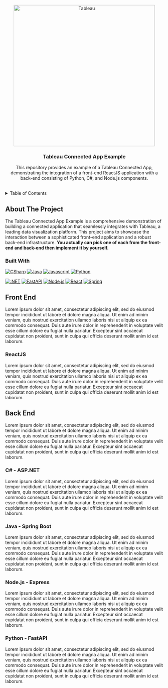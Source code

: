 <br/>

<div align="center">
  <a href="https://www.tableau.com/">
    <img src="https://upload.wikimedia.org/wikipedia/commons/4/4b/Tableau_Logo.png" alt="Tableau" width="450" max-width=80%>
  </a>
  <h3 align="center">Tableau Connected App Example</h3>
  <p align="center">
    This repository provides an example of a Tableau Connected App, demonstrating the integration of a front-end ReactJS application with a back-end consisting of Python, C#, and Node.js components.
  </p>
  <br />
</div>

<details>
  <summary>Table of Contents</summary>
  <ol>
    <li>
      <a href="#about-the-project">About The Project</a>
      <ul>
        <li>
          <a href="#built-with">Built With</a>
        </li>
      </ul>
    </li>
    <li>
      <a href="#front-end">Front End</a>
      <ul>
        <li><a href="#reactjs">ReactJS</a></li>
      </ul>
    </li>
    <li>
    <a href="#back-end">Back End</a>
      <ul>
        <li><a href="#c---aspnet">C# - ASP.NET</a></li>
        <li><a href="#nodejs---express">Node.js - Express</a></li>
        <li><a href="#java---spring-boot">Java - Spring Boot</a></li>
        <li><a href="#python---fastapi">Python - FastAPI</a></li>
      </ul>
    </li>
  </ol>
</details>

## About The Project

The Tableau Connected App Example is a comprehensive demonstration of building a connected application that seamlessly integrates with Tableau, a leading data visualization platform. This project aims to showcase the interaction between a sophisticated front-end application and a robust back-end infrastructure. **You actually can pick one of each from the front-end and back-end then implement it by yourself.**

### Built With

[![CSharp][CSharp-img]][CSharp-url]
[![Java][Java-img]][Java-url]
[![Javascript][Javascript-img]][Javascript-url]
[![Python][Python-img]][Python-url]

[![.NET][.NET-img]][.NET-url]
[![FastAPI][FastAPI-img]][FastAPI-url]
[![Node.js][Node.js-img]][Node.js-url]
[![React][React-img]][React-url]
[![Spring][Spring-img]][Spring-url]

## Front End

Lorem ipsum dolor sit amet, consectetur adipiscing elit, sed do eiusmod tempor incididunt ut labore et dolore magna aliqua. Ut enim ad minim veniam, quis nostrud exercitation ullamco laboris nisi ut aliquip ex ea commodo consequat. Duis aute irure dolor in reprehenderit in voluptate velit esse cillum dolore eu fugiat nulla pariatur. Excepteur sint occaecat cupidatat non proident, sunt in culpa qui officia deserunt mollit anim id est laborum.

### ReactJS

Lorem ipsum dolor sit amet, consectetur adipiscing elit, sed do eiusmod tempor incididunt ut labore et dolore magna aliqua. Ut enim ad minim veniam, quis nostrud exercitation ullamco laboris nisi ut aliquip ex ea commodo consequat. Duis aute irure dolor in reprehenderit in voluptate velit esse cillum dolore eu fugiat nulla pariatur. Excepteur sint occaecat cupidatat non proident, sunt in culpa qui officia deserunt mollit anim id est laborum.

## Back End

Lorem ipsum dolor sit amet, consectetur adipiscing elit, sed do eiusmod tempor incididunt ut labore et dolore magna aliqua. Ut enim ad minim veniam, quis nostrud exercitation ullamco laboris nisi ut aliquip ex ea commodo consequat. Duis aute irure dolor in reprehenderit in voluptate velit esse cillum dolore eu fugiat nulla pariatur. Excepteur sint occaecat cupidatat non proident, sunt in culpa qui officia deserunt mollit anim id est laborum.

### C# - ASP.NET

Lorem ipsum dolor sit amet, consectetur adipiscing elit, sed do eiusmod tempor incididunt ut labore et dolore magna aliqua. Ut enim ad minim veniam, quis nostrud exercitation ullamco laboris nisi ut aliquip ex ea commodo consequat. Duis aute irure dolor in reprehenderit in voluptate velit esse cillum dolore eu fugiat nulla pariatur. Excepteur sint occaecat cupidatat non proident, sunt in culpa qui officia deserunt mollit anim id est laborum.

### Java - Spring Boot

Lorem ipsum dolor sit amet, consectetur adipiscing elit, sed do eiusmod tempor incididunt ut labore et dolore magna aliqua. Ut enim ad minim veniam, quis nostrud exercitation ullamco laboris nisi ut aliquip ex ea commodo consequat. Duis aute irure dolor in reprehenderit in voluptate velit esse cillum dolore eu fugiat nulla pariatur. Excepteur sint occaecat cupidatat non proident, sunt in culpa qui officia deserunt mollit anim id est laborum.

### Node.js - Express

Lorem ipsum dolor sit amet, consectetur adipiscing elit, sed do eiusmod tempor incididunt ut labore et dolore magna aliqua. Ut enim ad minim veniam, quis nostrud exercitation ullamco laboris nisi ut aliquip ex ea commodo consequat. Duis aute irure dolor in reprehenderit in voluptate velit esse cillum dolore eu fugiat nulla pariatur. Excepteur sint occaecat cupidatat non proident, sunt in culpa qui officia deserunt mollit anim id est laborum.

### Python - FastAPI

Lorem ipsum dolor sit amet, consectetur adipiscing elit, sed do eiusmod tempor incididunt ut labore et dolore magna aliqua. Ut enim ad minim veniam, quis nostrud exercitation ullamco laboris nisi ut aliquip ex ea commodo consequat. Duis aute irure dolor in reprehenderit in voluptate velit esse cillum dolore eu fugiat nulla pariatur. Excepteur sint occaecat cupidatat non proident, sunt in culpa qui officia deserunt mollit anim id est laborum.

<!-- Markdown Badges -->

[CSharp-img]: https://img.shields.io/badge/c%23-%23239120.svg?logo=c-sharp&logoColor=white&style=for-the-badge
[CSharp-url]: https://learn.microsoft.com/en-us/dotnet/csharp/

<!--  -->

[Java-img]: https://img.shields.io/badge/java-%23ED8B00.svg?logo=java&logoColor=white&style=for-the-badge
[Java-url]: https://www.java.com/en/

<!--  -->

[Javascript-img]: https://img.shields.io/badge/javascript-%23323330.svg?logo=javascript&logoColor=%23F7DF1E&style=for-the-badge
[Javascript-url]: https://www.javascript.com/

<!--  -->

[Python-img]: https://img.shields.io/badge/python-3670A0?logo=python&logoColor=ffdd54&style=for-the-badge
[Python-url]: https://www.python.org/

<!--  -->

[.NET-img]: https://img.shields.io/badge/.NET-5C2D91?logo=.net&logoColor=white&style=for-the-badge
[.NET-url]: https://dotnet.microsoft.com/en-us/

<!--  -->

[FastAPI-img]: https://img.shields.io/badge/FastAPI-005571?logo=fastapi&style=for-the-badge
[FastAPI-url]: https://fastapi.tiangolo.com/

<!--  -->

[Node.js-img]: https://img.shields.io/badge/node.js-6DA55F?logo=node.js&logoColor=white&style=for-the-badge
[Node.js-url]: https://nodejs.org/en/

<!--  -->

[React-img]: https://img.shields.io/badge/react-%2320232a.svg?logo=react&logoColor=%2361DAFB&style=for-the-badge
[React-url]: https://react.dev/

<!--  -->

[Spring-img]: https://img.shields.io/badge/spring-%236DB33F.svg?logo=spring&logoColor=white&style=for-the-badge
[Spring-url]: https://spring.io/

<!--
[]:
[]:
-->
